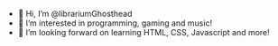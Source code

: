 - 👋 Hi, I’m @librariumGhosthead
- 👀 I’m interested in programming, gaming and music!
- 🌱 I’m looking forward on learning HTML, CSS, Javascript and more!

<!---
librariumGhosthead/librariumGhosthead is a ✨ special ✨ repository because its `README.md` (this file) appears on your GitHub profile.
You can click the Preview link to take a look at your changes.
--->

